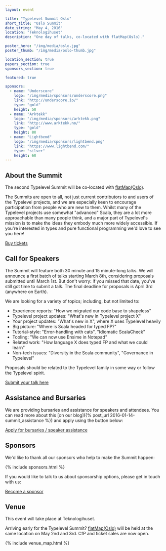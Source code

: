 ```yaml
---
layout: event

title: "Typelevel Summit Oslo"
short_title: "Oslo Summit"
date_string: "May 4, 2016"
location: "Teknologihuset"
description: "One day of talks, co-located with flatMap(Oslo)."

poster_hero: "/img/media/oslo.jpg"
poster_thumb: "/img/media/oslo-thumb.jpg"

location_section: true
papers_section: true
sponsors_section: true

featured: true

sponsors:
  - name: "Underscore"
    logo: "/img/media/sponsors/underscore.png"
    link: "http://underscore.io/"
    type: "gold"
    height: 50
  - name: "Arktekk"
    logo: "/img/media/sponsors/arktekk.png"
    link: "http://www.arktekk.no/"
    type: "gold"
    height: 80
  - name: "Lightbend"
    logo: "/img/media/sponsors/lightbend.png"
    link: "https://www.lightbend.com/"
    type: "silver"
    height: 60
---
```


## About the Summit

The second Typelevel Summit will be co-located with <a href="http://2016.flatmap.no/">flatMap(Oslo)</a>.

The Summits are open to all, not just current contributors to and users of the Typelevel projects, and we are especially keen to encourage participation from people who are new to them.
Whilst many of the Typelevel projects use somewhat "advanced" Scala, they are a lot more approachable than many people think, and a major part of Typelevel's mission is to make the ideas they embody much more widely accessible.
If you're interested in types and pure functional programming we'd love to see you here!

<a class="btn large" href="https://www.eventbrite.co.uk/e/typelevel-summit-oslo-tickets-21637542472">Buy tickets</a>

## Call for Speakers

The Summit will feature both 30 minute and 15 minute-long talks.
We will announce a first batch of talks starting March 8th, considering proposals submitted until March 1st.
But don't worry: If you missed that date, you've still got time to submit a talk.
The final deadline for proposals is April 3rd (anywhere on Earth).

We are looking for a variety of topics; including, but not limited to:

- Experience reports:  "How we migrated our code base to shapeless"
- Typelevel project updates: "What's new in Typelevel project X"
- Your project updates: "What's new in X", where X uses Typelevel heavily
- Big picture: "Where is Scala headed for typed FP?"
- Tutorial-style: "Error-handling with cats", "Idiomatic ScalaCheck"
- Tooling: "We can now use Ensime in Notepad"
- Related work: "How language X does typed FP and what we could learn"
- Non-tech issues: "Diversity in the Scala community", "Governance in Typelevel"

Proposals should be related to the Typelevel family in some way or follow the Typelevel spirit.

<a class="btn large" href="http://goo.gl/forms/SX3plxsOKb">Submit your talk here</a>

## Assistance and Bursaries

We are providing bursaries and assistance for speakers and attendees. You can read more about this [on our blog]({% post_url 2016-01-14-summit_assistance %}) and apply using the button below:

<a class="btn large" href="https://docs.google.com/a/underscoreconsulting.com/forms/d/1hhia7etHm_UT4WnQS7JTyGE03z-2-T1xJGujOkvacjs/viewform">Apply for bursaries / speaker assistance</a>

## Sponsors

We'd like to thank all our sponsors who help to make the Summit happen:

{% include sponsors.html %}

If you would like to talk to us about sponsorship options, please get in touch with us:

<a class="btn large" href="mailto:info@typelevel.org">Become a sponsor</a>

## Venue

This event will take place at Teknologihuset.

Arriving early for the Typelevel Summit?
<a href="http://2016.flatmap.no/">flatMap(Oslo)</a> will be held at the same location on May 2nd and 3rd.
CfP and ticket sales are now open.

{% include venue_map.html %}
